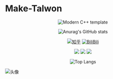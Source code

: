 # Make-Talwon
<div id="title" align=center>

![Modern C++ template][github-sub-title:img]

![Anurag's GitHub stats](https://github-readme-stats.vercel.app/api?username=shiyouchichikiyuuwa&show_icons=true&theme=transparent)

[![知乎](https://img.shields.io/badge/%E7%9F%A5%E4%B9%8E-bole-yello)](https://www.zhihu.com/people/41-56-3-10)    [![BiliBili](https://img.shields.io/badge/video-BiliBili-red)](https://space.bilibili.com/499424227?spm_id_from=333.1007.0.0) 

![](https://img.shields.io/badge/讨厌-学习-green) 
![](https://img.shields.io/badge/性格-开朗-WHITE) 
![](https://img.shields.io/badge/爱好-二次元-WHITE)


![Top Langs](https://github-readme-stats.vercel.app/api/top-langs/?username=shiyouchichikiyuuwa&layout=compact)

</div>

![头像](https://c-ssl.dtstatic.com/uploads/blog/202306/10/EWSMpLMwTV5vvj5.thumb.1000_0.jpg)


[github-sub-title:img]: https://readme-typing-svg.herokuapp.com?font=Segoe+Script&center=true&lines=Make-Talwon.
